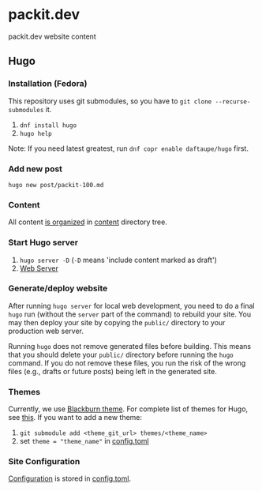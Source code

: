 # packit.dev
packit.dev website content

## Hugo

### Installation (Fedora)

This repository uses git submodules, so you have to `git clone --recurse-submodules` it.

1. `dnf install hugo`
2. `hugo help`

Note: If you need latest greatest, run `dnf copr enable daftaupe/hugo` first.

### Add new post

`hugo new post/packit-100.md`

### Content

All content [is organized](https://gohugo.io/content-management/organization) in [content](content/) directory tree.

### Start Hugo server

1. `hugo server -D` (`-D` means 'include content marked as draft')
2. [Web Server](http://localhost:1313)


### Generate/deploy website

After running `hugo server` for local web development,
you need to do a final `hugo` run (without the `server` part of the command) to rebuild your site.
You may then deploy your site by copying the `public/` directory to your production web server.

Running `hugo` does not remove generated files before building.
This means that you should delete your `public/` directory before running the `hugo` command.
If you do not remove these files, you run the risk of the wrong files (e.g., drafts or future posts) being left in the generated site.

### Themes

Currently, we use [Blackburn theme](https://themes.gohugo.io/blackburn).
For complete list of themes for Hugo, see [this](https://themes.gohugo.io).
If you want to add a new theme:

1. `git submodule add <theme_git_url> themes/<theme_name>`
2. set `theme = "theme_name"` in [config.toml](config.toml)

### Site Configuration

[Configuration](https://gohugo.io/getting-started/configuration/) is stored in [config.toml](config.toml).
